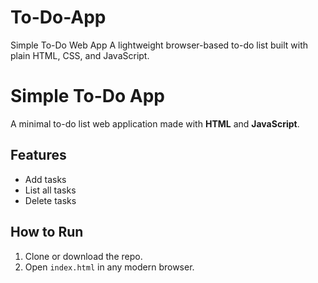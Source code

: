 # To-Do-App
Simple To-Do Web App A lightweight browser-based to-do list built with plain HTML, CSS, and JavaScript.


# Simple To-Do App

A minimal to-do list web application made with **HTML** and **JavaScript**.

## Features
- Add tasks
- List all tasks
- Delete tasks

## How to Run
1. Clone or download the repo.
2. Open `index.html` in any modern browser.
